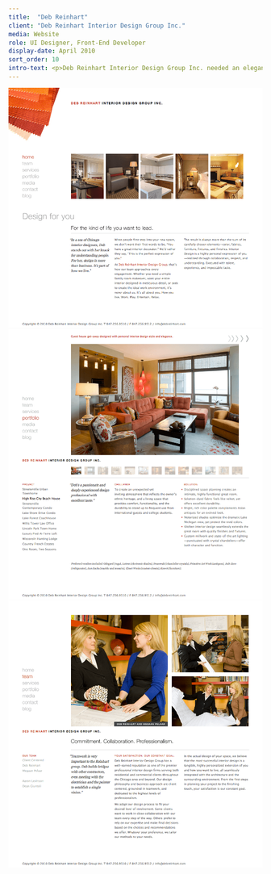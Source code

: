 ```yaml
---
title:  "Deb Reinhart"
client: "Deb Reinhart Interior Design Group Inc."
media: Website
role: UI Designer, Front-End Developer
display-date: April 2010
sort_order: 10
intro-text: <p>Deb Reinhart Interior Design Group Inc. needed an elegant site to showcase their work and easily update it. With provided Photoshop files, I coded it so that nearly every item on the elegant site can be updated by the client through a WordPress backend, including their interior design blog.</p>
---
```


<div class="desktop-chrome">
    <img src="../img/deb-reinhart-1.png" alt="Deb Reinhart Screenshot 1">
</div>
<div class="grid">
    <div class="grid__cell 1/2@lg">
        <div class="desktop-chrome">
            <img src="../img/deb-reinhart-2.png" alt="Deb Reinhart Screenshot 2">
        </div>
    </div>
    <div class="grid__cell 1/2@lg">
        <div class="desktop-chrome">
            <img src="../img/deb-reinhart-3.png" alt="Deb Reinhart Screenshot 3">
        </div>
    </div>
</div>
